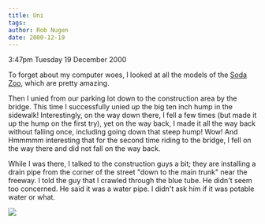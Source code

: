 ```yaml
---
title: Uni
tags: 
author: Rob Nugen
date: 2000-12-19
---
```


<p class=date>3:47pm Tuesday 19 December 2000</p>

<p>To forget about my computer woes, I looked at all
the models of the <a
href="http://www.sodaplay.com">Soda Zoo</a>, which are
pretty amazing.</p>

<p>Then I unied from our parking lot down to the
construction area by the bridge.  This time I
successfully unied <em>up</em> the big ten inch hump
in the sidewalk!  Interestingly, on the way down
there, I fell a few times (but made it up the hump on
the first try), yet on the way back, I made it all the
way back without falling once, including going down
that steep hump!  Wow!  And Hmmmmm interesting that
for the second time riding to the bridge, I fell on
the way there and did not fall on the way back.</p>

<p>While I was there, I talked to the construction
guys a bit; they are installing a drain pipe from the
corner of the street "down to the main trunk" near the
freeway.  I told the guy that I crawled through the
blue tube.  He didn't seem too concerned.  He said it
was a water pipe.  I didn't ask him if it was potable
water or what.</p>

<p><img src="/images/rob/wL-ROB.gif"/></p>
